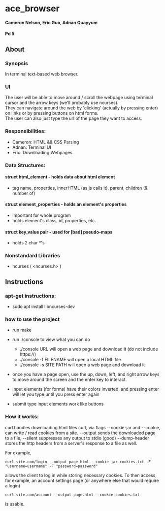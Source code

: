 # ace_browser

#### Cameron Nelson, Eric Guo, Adnan Quayyum  
#### Pd 5

## About
### Synopsis
In terminal text-based web browser.

### UI
The user will be able to move around / scroll the webpage using terminal cursor and the arrow keys (we'll probably use ncurses).    
They can navigate around the web by 'clicking' (actually by pressing enter) on links or by pressing buttons on html forms.  
The user can also just type the url of the page they want to access.

### Responsibilities:
- Cameron: HTML && CSS Parsing
- Adnan: Terminal UI
- Eric: Downloading Webpages

### Data Structures:
#### struct html_element - holds data about html element
- tag name, properties, innerHTML (as js calls it), parent, children (& number of)

#### struct element_properties - holds an element's properties
- important for whole program
- holds element's class, id, properties, etc.

#### struct key_value pair - used for \[bad\] pseudo-maps
- holds 2 char *'s

### Nonstandard Libraries
- ncurses ( <ncurses.h> ) 

## Instructions
### apt-get instructions:
- sudo apt install libncurses-dev

### how to use the project
- run make
- run ./console to view what you can do
  - ./console URL will open a web page and download it (do not include https://)
  - ./console -f FILENAME will open a local HTML file
  - ./console -s SITE PATH will open a web page and download it
  
- once you have a page open, use the up, down, left, and right arrow keys to move around the screen and the enter key to interact.
- input elements (for forms) have their colors inverted, and pressing enter will let you type until you press enter again
- submit type input elements work like buttons


### How it works:
curl handles downloading html files
curl, via flags --cookie-jar and --cookie, can write / read cookies from a site.
--output sends the downloaded page to a file, --silent suppresses any output to stdio (good) 
--dump-header stores the http headers from a server's response to a file as well.

For example,
```
curl site.com/login --output page.html --cookie-jar cookies.txt -F "username=username" -F "password=password"
```
allows the client to log in while storing necessary cookies.
To then access, for example, an account settings page (or anywhere else that would require a login) 
```
curl site.com/account --output page.html --cookie cookies.txt
``` 
is usable.
